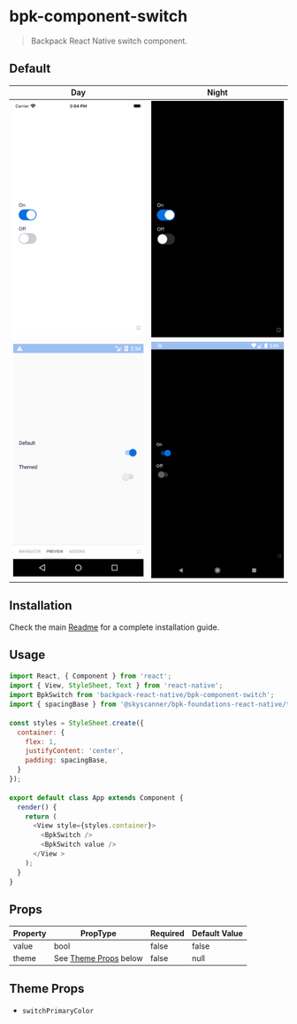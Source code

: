 # bpk-component-switch

> Backpack React Native switch component.

## Default

| Day | Night |
| --- | --- |
| <img src="https://raw.githubusercontent.com/Skyscanner/backpack-react-native/main/screenshots/bpk-component-switch/ios/default.png" alt="bpk-component-switch default iPhone 8 simulator" width="375" /> | <img src="https://raw.githubusercontent.com/Skyscanner/backpack-react-native/main/screenshots/bpk-component-switch/ios/default_dm.png" alt="bpk-component-switch default iPhone 8 simulator - dark mode" width="375" /> |
| <img src="https://raw.githubusercontent.com/Skyscanner/backpack-react-native/main/screenshots/bpk-component-switch/android/default.png" alt="bpk-component-switch default Google Pixel emulator" width="375" /> | <img src="https://raw.githubusercontent.com/Skyscanner/backpack-react-native/main/screenshots/bpk-component-switch/android/default_dm.png" alt="bpk-component-switch default Google Pixel emulator - dark mode" width="375" /> |


## Installation

Check the main [Readme](https://github.com/skyscanner/backpack-react-native#usage) for a complete installation guide.

## Usage

```js
import React, { Component } from 'react';
import { View, StyleSheet, Text } from 'react-native';
import BpkSwitch from 'backpack-react-native/bpk-component-switch';
import { spacingBase } from '@skyscanner/bpk-foundations-react-native/tokens/base.react.native';

const styles = StyleSheet.create({
  container: {
    flex: 1,
    justifyContent: 'center',
    padding: spacingBase,
  }
});

export default class App extends Component {
  render() {
    return (
      <View style={styles.container}>
        <BpkSwitch />
        <BpkSwitch value />
      </View >
    );
  }
}
```

## Props

| Property            | PropType                              | Required | Default Value |
| -----------         | ------------------------------------- | -------- | ------------- |
| value               | bool                                  | false    | false         |
| theme               | See [Theme Props](#theme-props) below | false    | null          |

## Theme Props

* `switchPrimaryColor`
